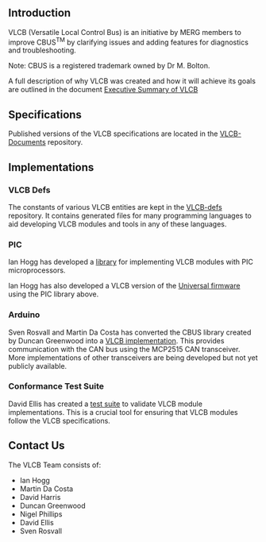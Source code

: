 ## Introduction
VLCB (Versatile Local Control Bus) is an initiative
by MERG members to improve CBUS<sup>TM</sup> by
clarifying issues and adding features for diagnostics
and troubleshooting.

Note: CBUS is a registered trademark owned by Dr M. Bolton.

A full description of why VLCB was created and how
it will achieve its goals are outlined in the document
[Executive Summary of VLCB](VLCB-Documents/Executive%20summary%20of%20VLCB.pdf)

## Specifications
Published versions of the VLCB specifications are located
in the [VLCB-Documents](https://github.com/Versatile-LCB/VLCB-documents) repository.

## Implementations

### VLCB Defs
The constants of various VLCB entities are kept in the
[VLCB-defs](https://github.com/Versatile-LCB/VLCB-defs)
repository. 
It contains generated files for many programming
languages to aid developing VLCB modules and tools
in any of these languages.

### PIC
Ian Hogg has developed a [library](https://github.com/spikyian/VLCBlib_PIC)
for implementing VLCB modules with PIC microprocessors.

Ian Hogg has also developed a VLCB version of the 
[Universal firmware](https://github.com/spikyian/Universal-VLCB)
using the PIC library above.

### Arduino
Sven Rosvall and Martin Da Costa has converted the CBUS
library created by Duncan Greenwood into a
[VLCB implementation](https://github.com/SvenRosvall/VLCB-Arduino).
This provides communication with the CAN bus using
the MCP2515 CAN transceiver. 
More implementations of other transceivers are being developed
but not yet publicly available.

### Conformance Test Suite
David Ellis has created a 
[test suite](https://github.com/david284/NPM-VLCB-CT)
to validate VLCB module implementations.
This is a crucial tool for ensuring that VLCB modules
follow the VLCB specifications.

## Contact Us

The VLCB Team consists of:
* Ian Hogg
* Martin Da Costa
* David Harris
* Duncan Greenwood
* Nigel Phillips
* David Ellis
* Sven Rosvall